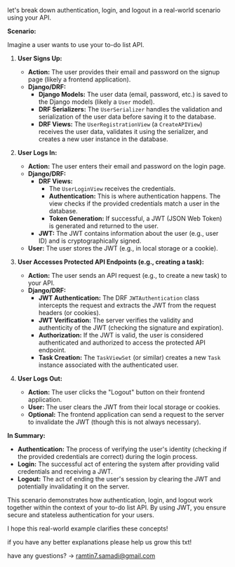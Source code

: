 let's break down authentication, login, and logout in a real-world scenario using your API.

**Scenario:**

Imagine a user wants to use your to-do list API.

1. **User Signs Up:**

   - **Action:** The user provides their email and password on the signup page (likely a frontend application).
   - **Django/DRF:** 
      - **Django Models:** The user data (email, password, etc.) is saved to the Django models (likely a `User` model).
      - **DRF Serializers:** The `UserSerializer` handles the validation and serialization of the user data before saving it to the database.
      - **DRF Views:** The `UserRegistrationView` (a `CreateAPIView`) receives the user data, validates it using the serializer, and creates a new user instance in the database.

2. **User Logs In:**

   - **Action:** The user enters their email and password on the login page.
   - **Django/DRF:**
      - **DRF Views:** 
         - The `UserLoginView` receives the credentials.
         - **Authentication:** This is where authentication happens. The view checks if the provided credentials match a user in the database. 
         - **Token Generation:** If successful, a JWT (JSON Web Token) is generated and returned to the user. 
      - **JWT:** The JWT contains information about the user (e.g., user ID) and is cryptographically signed.
   - **User:** The user stores the JWT (e.g., in local storage or a cookie).

3. **User Accesses Protected API Endpoints (e.g., creating a task):**

   - **Action:** The user sends an API request (e.g., to create a new task) to your API.
   - **Django/DRF:**
      - **JWT Authentication:** The DRF `JWTAuthentication` class intercepts the request and extracts the JWT from the request headers (or cookies).
      - **JWT Verification:** The server verifies the validity and authenticity of the JWT (checking the signature and expiration).
      - **Authorization:** If the JWT is valid, the user is considered authenticated and authorized to access the protected API endpoint.
      - **Task Creation:** The `TaskViewSet` (or similar) creates a new `Task` instance associated with the authenticated user.

4. **User Logs Out:**

   - **Action:** The user clicks the "Logout" button on their frontend application.
   - **User:** The user clears the JWT from their local storage or cookies.
   - **Optional:** The frontend application can send a request to the server to invalidate the JWT (though this is not always necessary).

**In Summary:**

- **Authentication:** The process of verifying the user's identity (checking if the provided credentials are correct) during the login process.
- **Login:** The successful act of entering the system after providing valid credentials and receiving a JWT.
- **Logout:** The act of ending the user's session by clearing the JWT and potentially invalidating it on the server.

This scenario demonstrates how authentication, login, and logout work together within the context of your to-do list API. By using JWT, you ensure secure and stateless authentication for your users.

I hope this real-world example clarifies these concepts!

if you have any better explanations please help us grow this txt!

have any guestions? -> ramtin7.samadi@gmail.com

